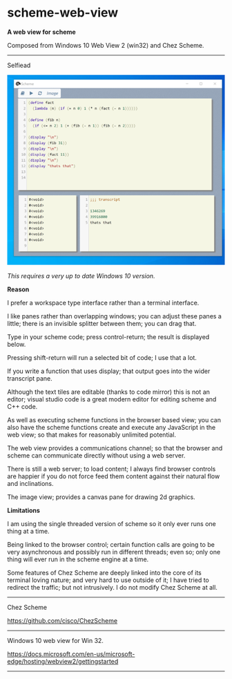 # scheme-web-view
**A web view for scheme** 

Composed from Windows 10 Web View 2 (win32) and Chez Scheme.

-------

Selfiead

![Selfie](assets/Selfie.png)



*This requires a very up to date Windows 10 version.*

**Reason**

I prefer a workspace type interface rather than a terminal interface.

I like panes rather than overlapping windows; you can adjust these panes a little; there is an invisible splitter between them; you can drag that.

Type in your scheme code; press control-return; the result is displayed below.

Pressing shift-return will run a selected bit of code; I use that a lot.

If you write a function that uses display; that output goes into the wider transcript pane.

Although the text tiles are editable (thanks to code mirror) this is not an editor; visual studio code is a great modern editor for editing scheme and C++ code.

As well as executing scheme functions in the browser based view; you can also have the scheme functions create and execute any JavaScript in the web view; so that makes for reasonably unlimited potential.

The web view provides a communications channel; so that the browser and scheme can communicate directly without using a web server.

There is still a web server; to load content; I always find browser controls are happier if you do not force feed them content against their natural flow and inclinations.

The image view; provides a canvas pane for drawing 2d graphics.

**Limitations**

I am using the single threaded version of scheme so it only ever runs one thing at a time. 

Being linked to the browser control; certain function calls are going to be very asynchronous and possibly run in different threads; even so; only one thing will ever run in the scheme engine at a time.

Some features of Chez Scheme are deeply linked into the core of its terminal loving nature; and very hard to use outside of it; I have tried to redirect the traffic; but not intrusively.  I do not modify Chez Scheme at all.



------

Chez Scheme

https://github.com/cisco/ChezScheme

---

Windows 10 web view for Win 32.

https://docs.microsoft.com/en-us/microsoft-edge/hosting/webview2/gettingstarted

-----

